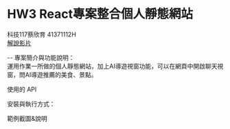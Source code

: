 # HW3 React專案整合個人靜態網站

科技117蔡欣育 41371112H  
[解說影片](https://youtu.be/8kEEivIasl8)

--
專案簡介與功能說明：  
運用作業一所做的個人靜態網站，加上AI導遊視窗功能，可以在網頁中開啟聊天視窗，問AI導遊推薦的美食、景點。

使用的 API

安裝與執行方式：

範例截圖&說明
